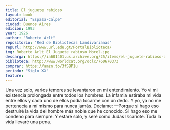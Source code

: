 ```yaml
---
title: El juguete rabioso
layout: book
editorial: "Espasa-Calpe"
ciudad: Buenos Aires
edicion: 1993
year: 1926
author: "Roberto Arlt"
repositorio: "Red de Bibliotecas Landivarianas"
repurl: http://www.url.edu.gt/PortalBiblioteca/
img: Roberto_Arlt_El_Juguete_rabioso_Morel.jpg
descarga: https://ia601401.us.archive.org/25/items/el-juguete-rabioso-arlt/El_juguete.pdf
biblioteca: http://www.worldcat.org/oclc/760670373
comprar: https://amzn.to/3fSBP1u
periodo: "Siglo XX"
feature: 
---
```

 

Una vez solo, varios temores se levantaron en mi entendimiento.
Yo vi mi existencia prolongada entre todos los hombres. La infamia estiraba mi vida entre ellos y cada uno de ellos podía tocarme con un dedo. Y yo, ya no me pertenecía a mí mismo para nunca jamás.
Decíame:
—Porque si hago eso destruiré la vida del hombre más noble que he conocido.
Si hago eso me condeno para siempre.
Y estaré solo, y seré como Judas Iscariote.
Toda la vida llevaré una pena.
